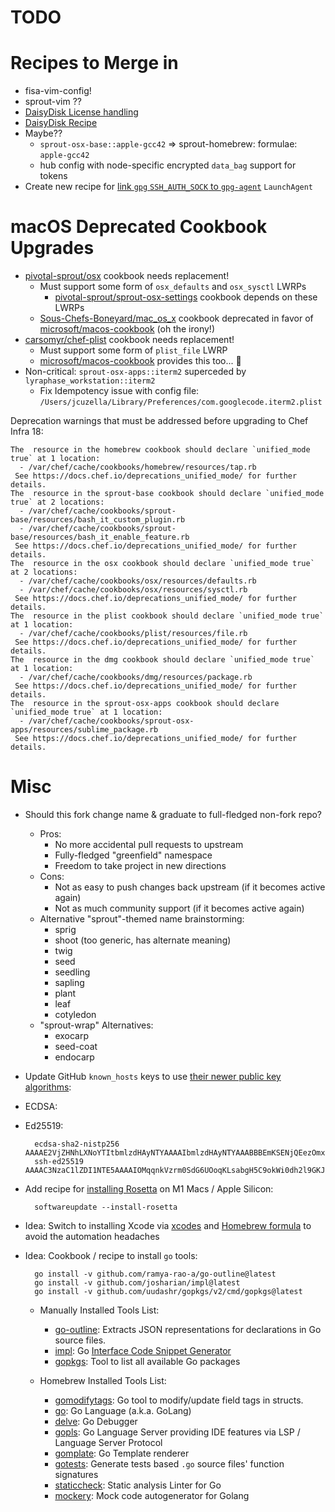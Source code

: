 <!-- markdownlint-configure-file
{
  "required-headings": {
    "headings": [
      "# TODO",
      "*"
    ]
  }
}
-->

TODO
====

Recipes to Merge in
===================

- fisa-vim-config!
- sprout-vim ??
- [DaisyDisk License handling](https://github.com/trinitronx/sprout/blob/develop/sprout-osx-apps/templates/default/License.DaisyDisk.erb)
- [DaisyDisk Recipe](https://github.com/trinitronx/sprout/blob/develop/sprout-osx-apps/recipes/daisydisk.rb)
- Maybe??
  - `sprout-osx-base::apple-gcc42` => sprout-homebrew: formulae: `apple-gcc42`
  - hub config with node-specific encrypted `data_bag` support for tokens
- Create new recipe for [link `gpg` `SSH_AUTH_SOCK` to `gpg-agent`][9] `LaunchAgent`

macOS Deprecated Cookbook Upgrades
==================================

- [pivotal-sprout/osx][1] cookbook needs replacement!
  - Must support some form of `osx_defaults` and `osx_sysctl` LWRPs
    - [pivotal-sprout/sprout-osx-settings][2] cookbook depends on these LWRPs
  - [Sous-Chefs-Boneyard/mac_os_x][3] cookbook deprecated in favor of [microsoft/macos-cookbook][4] (oh the irony!)
- [carsomyr/chef-plist][5] cookbook needs replacement!
  - Must support some form of `plist_file` LWRP
  - [microsoft/macos-cookbook][6] provides this too... :thinking:
- Non-critical: `sprout-osx-apps::iterm2` superceded by `lyraphase_workstation::iterm2`
  - Fix Idempotency issue with config file: `/Users/jcuzella/Library/Preferences/com.googlecode.iterm2.plist`

Deprecation warnings that must be addressed before upgrading to Chef Infra 18:

    The  resource in the homebrew cookbook should declare `unified_mode true` at 1 location:
      - /var/chef/cache/cookbooks/homebrew/resources/tap.rb
     See https://docs.chef.io/deprecations_unified_mode/ for further details.
    The  resource in the sprout-base cookbook should declare `unified_mode true` at 2 locations:
      - /var/chef/cache/cookbooks/sprout-base/resources/bash_it_custom_plugin.rb
      - /var/chef/cache/cookbooks/sprout-base/resources/bash_it_enable_feature.rb
     See https://docs.chef.io/deprecations_unified_mode/ for further details.
    The  resource in the osx cookbook should declare `unified_mode true` at 2 locations:
      - /var/chef/cache/cookbooks/osx/resources/defaults.rb
      - /var/chef/cache/cookbooks/osx/resources/sysctl.rb
     See https://docs.chef.io/deprecations_unified_mode/ for further details.
    The  resource in the plist cookbook should declare `unified_mode true` at 1 location:
      - /var/chef/cache/cookbooks/plist/resources/file.rb
     See https://docs.chef.io/deprecations_unified_mode/ for further details.
    The  resource in the dmg cookbook should declare `unified_mode true` at 1 location:
      - /var/chef/cache/cookbooks/dmg/resources/package.rb
     See https://docs.chef.io/deprecations_unified_mode/ for further details.
    The  resource in the sprout-osx-apps cookbook should declare `unified_mode true` at 1 location:
      - /var/chef/cache/cookbooks/sprout-osx-apps/resources/sublime_package.rb
     See https://docs.chef.io/deprecations_unified_mode/ for further details.

Misc
====

- Should this fork change name & graduate to full-fledged non-fork repo?
  - Pros:
    - No more accidental pull requests to upstream
    - Fully-fledged "greenfield" namespace
    - Freedom to take project in new directions
  - Cons:
    - Not as easy to push changes back upstream (if it becomes active again)
    - Not as much community support (if it becomes active again)
  - Alternative "sprout"-themed name brainstorming:
    - sprig
    - shoot (too generic, has alternate meaning)
    - twig
    - seed
    - seedling
    - sapling
    - plant
    - leaf
    - cotyledon
  - "sprout-wrap" Alternatives:
    - exocarp
    - seed-coat
    - endocarp
- Update GitHub `known_hosts` keys to use [their newer public key algorithms][7]:
- ECDSA:
- Ed25519:

        ecdsa-sha2-nistp256 AAAAE2VjZHNhLXNoYTItbmlzdHAyNTYAAAAIbmlzdHAyNTYAAABBBEmKSENjQEezOmxkZMy7opKgwFB9nkt5YRrYMjNuG5N87uRgg6CLrbo5wAdT/y6v0mKV0U2w0WZ2YB/++Tpockg=
        ssh-ed25519 AAAAC3NzaC1lZDI1NTE5AAAAIOMqqnkVzrm0SdG6UOoqKLsabgH5C9okWi0dh2l9GKJl
- Add recipe for [installing Rosetta][8] on M1 Macs / Apple Silicon:

        softwareupdate --install-rosetta

- Idea: Switch to installing Xcode via [xcodes][10] and [Homebrew formula][11] to avoid the automation headaches
- Idea: Cookbook / recipe to install `go` tools:

        go install -v github.com/ramya-rao-a/go-outline@latest
        go install -v github.com/josharian/impl@latest
        go install -v github.com/uudashr/gopkgs/v2/cmd/gopkgs@latest

  - Manually Installed Tools List:
    - [go-outline][12]: Extracts JSON representations for declarations in Go source files.
    - [impl][13]: Go [Interface Code Snippet Generator][14]
    - [gopkgs][15]: Tool to list all available Go packages

  - Homebrew Installed Tools List:
    - [gomodifytags][16]: Go tool to modify/update field tags in structs.
    - [go][17]: Go Language (a.k.a. GoLang)
    - [delve][18]: Go Debugger
    - [gopls][19]: Go Language Server providing IDE features via LSP / Language Server Protocol
    - [gomplate][20]: Go Template renderer
    - [gotests][21]: Generate tests based `.go` source files' function signatures
    - [staticcheck][22]: Static analysis Linter for Go
    - [mockery][23]: Mock code autogenerator for Golang

[1]: https://github.com/pivotal-sprout/osx
[2]: https://github.com/pivotal-sprout/sprout-osx-settings
[3]: https://github.com/Sous-Chefs-Boneyard/mac_os_x/issues/20
[4]: https://github.com/Microsoft/macos-cookbook
[5]: https://github.com/carsomyr/chef-plist/tree/master/vendor/cookbooks/plist
[6]: https://github.com/microsoft/macos-cookbook/blob/master/resources/plist.rb
[7]: https://github.blog/2021-09-01-improving-git-protocol-security-github/
[8]: https://docs.docker.com/desktop/mac/apple-silicon/
[9]: https://evilmartians.com/chronicles/stick-with-security-yubikey-ssh-gnupg-macos
[10]: https://github.com/RobotsAndPencils/xcodes
[11]: https://github.com/RobotsAndPencils/homebrew-made/blob/master/Formula/xcodes.rb
[12]: https://github.com/ramya-rao-a/go-outline
[13]: https://github.com/josharian/impl
[14]: https://levelup.gitconnected.com/implementing-golang-interfaces-like-a-boss-73a0f7757597
[15]: https://github.com/uudashr/gopkgs
[16]: https://github.com/fatih/gomodifytags
[17]: https://go.dev/
[18]: https://github.com/go-delve/delve
[19]: https://github.com/golang/tools/tree/master/gopls
[20]: https://docs.gomplate.ca/
[21]: https://github.com/cweill/gotests
[22]: https://staticcheck.io/
[23]: https://github.com/vektra/mockery
